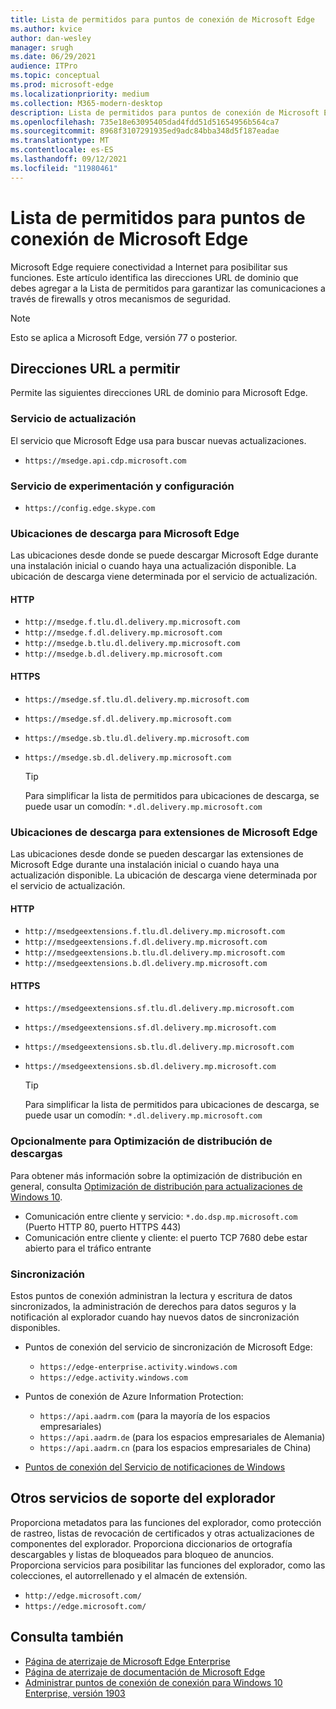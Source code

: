 ```yaml
---
title: Lista de permitidos para puntos de conexión de Microsoft Edge
ms.author: kvice
author: dan-wesley
manager: srugh
ms.date: 06/29/2021
audience: ITPro
ms.topic: conceptual
ms.prod: microsoft-edge
ms.localizationpriority: medium
ms.collection: M365-modern-desktop
description: Lista de permitidos para puntos de conexión de Microsoft Edge
ms.openlocfilehash: 735e18e63095405dad4fdd51d51654956b564ca7
ms.sourcegitcommit: 8968f3107291935ed9adc84bba348d5f187eadae
ms.translationtype: MT
ms.contentlocale: es-ES
ms.lasthandoff: 09/12/2021
ms.locfileid: "11980461"
---
```

# <a name="allow-list-for-microsoft-edge-endpoints"></a>Lista de permitidos para puntos de conexión de Microsoft Edge

Microsoft Edge requiere conectividad a Internet para posibilitar sus funciones. Este artículo identifica las direcciones URL de dominio que debes agregar a la Lista de permitidos para garantizar las comunicaciones a través de firewalls y otros mecanismos de seguridad.

> [!NOTE]
> Esto se aplica a Microsoft Edge, versión 77 o posterior.

## <a name="domain-urls-to-allow"></a>Direcciones URL a permitir

Permite las siguientes direcciones URL de dominio para Microsoft Edge.

### <a name="update-service"></a>Servicio de actualización

El servicio que Microsoft Edge usa para buscar nuevas actualizaciones.

- `https://msedge.api.cdp.microsoft.com`

### <a name="experimentation-and-configuration-service"></a>Servicio de experimentación y configuración

- `https://config.edge.skype.com`

### <a name="download-locations-for-microsoft-edge"></a>Ubicaciones de descarga para Microsoft Edge

Las ubicaciones desde donde se puede descargar Microsoft Edge durante una instalación inicial o cuando haya una actualización disponible. La ubicación de descarga viene determinada por el servicio de actualización.

#### <a name="http"></a>HTTP

- `http://msedge.f.tlu.dl.delivery.mp.microsoft.com`
- `http://msedge.f.dl.delivery.mp.microsoft.com`
- `http://msedge.b.tlu.dl.delivery.mp.microsoft.com`
- `http://msedge.b.dl.delivery.mp.microsoft.com`

#### <a name="https"></a>HTTPS

- `https://msedge.sf.tlu.dl.delivery.mp.microsoft.com`
- `https://msedge.sf.dl.delivery.mp.microsoft.com`
- `https://msedge.sb.tlu.dl.delivery.mp.microsoft.com`
- `https://msedge.sb.dl.delivery.mp.microsoft.com`

  > [!TIP]
  > Para simplificar la lista de permitidos para ubicaciones de descarga, se puede usar un comodín: `*.dl.delivery.mp.microsoft.com`

### <a name="download-locations-for-microsoft-edge-extensions"></a>Ubicaciones de descarga para extensiones de Microsoft Edge

Las ubicaciones desde donde se pueden descargar las extensiones de Microsoft Edge durante una instalación inicial o cuando haya una actualización disponible. La ubicación de descarga viene determinada por el servicio de actualización.

#### <a name="http"></a>HTTP

- `http://msedgeextensions.f.tlu.dl.delivery.mp.microsoft.com`
- `http://msedgeextensions.f.dl.delivery.mp.microsoft.com`
- `http://msedgeextensions.b.tlu.dl.delivery.mp.microsoft.com`
- `http://msedgeextensions.b.dl.delivery.mp.microsoft.com`

#### <a name="https"></a>HTTPS

- `https://msedgeextensions.sf.tlu.dl.delivery.mp.microsoft.com`
- `https://msedgeextensions.sf.dl.delivery.mp.microsoft.com`
- `https://msedgeextensions.sb.tlu.dl.delivery.mp.microsoft.com`
- `https://msedgeextensions.sb.dl.delivery.mp.microsoft.com`

  > [!TIP]
  > Para simplificar la lista de permitidos para ubicaciones de descarga, se puede usar un comodín: `*.dl.delivery.mp.microsoft.com`

### <a name="optionally-for-download-delivery-optimization"></a>Opcionalmente para Optimización de distribución de descargas

Para obtener más información sobre la optimización de distribución en general, consulta [Optimización de distribución para actualizaciones de Windows 10](/windows/deployment/update/waas-delivery-optimization).

- Comunicación entre cliente y servicio: `*.do.dsp.mp.microsoft.com` (Puerto HTTP 80, puerto HTTPS 443)
- Comunicación entre cliente y cliente: el puerto TCP 7680 debe estar abierto para el tráfico entrante

### <a name="sync"></a>Sincronización

Estos puntos de conexión administran la lectura y escritura de datos sincronizados, la administración de derechos para datos seguros y la notificación al explorador cuando hay nuevos datos de sincronización disponibles.

- Puntos de conexión del servicio de sincronización de Microsoft Edge:

  - `https://edge-enterprise.activity.windows.com`
  - `https://edge.activity.windows.com`

- Puntos de conexión de Azure Information Protection:

  - `https://api.aadrm.com` (para la mayoría de los espacios empresariales)
  - `https://api.aadrm.de` (para los espacios empresariales de Alemania)
  - `https://api.aadrm.cn` (para los espacios empresariales de China)

- [Puntos de conexión del Servicio de notificaciones de Windows](/windows/uwp/design/shell/tiles-and-notifications/firewall-allowlist-config)

## <a name="other-browser-support-services"></a>Otros servicios de soporte del explorador

Proporciona metadatos para las funciones del explorador, como protección de rastreo, listas de revocación de certificados y otras actualizaciones de componentes del explorador. Proporciona diccionarios de ortografía descargables y listas de bloqueados para bloqueo de anuncios. Proporciona servicios para posibilitar las funciones del explorador, como las colecciones, el autorrellenado y el almacén de extensión.

- `http://edge.microsoft.com/`
- `https://edge.microsoft.com/`

## <a name="see-also"></a>Consulta también

- [Página de aterrizaje de Microsoft Edge Enterprise](https://aka.ms/EdgeEnterprise)
- [Página de aterrizaje de documentación de Microsoft Edge](./index.yml)
- [Administrar puntos de conexión de conexión para Windows 10 Enterprise, versión 1903](/windows/privacy/manage-windows-1903-endpoints)